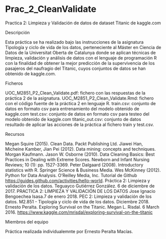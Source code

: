 # Prac_2_CleanValidate
Practica 2: Limpieza y Validación de datos de dataset Titanic de kaggle.com

Descripción

Esta práctica se ha realizado bajo las instrucciones de la asignatura Tipología y ciclo de vida de los datos, perteneciente al Máster en Ciencia de Datos de la Universitat Oberta de Catalunya donde se aplican técnicas de limpieza, validación y análisis de datos con el lenguaje de programación R con la finalidad de obtener la mejor predicción de la supervivencia de los pasajeros del naufragio del Titanic, cuyos conjuntos de datos se han obtenido de kaggle.com.

Ficheros

UOC_M2851_P2_Clean_Validate.pdf: fichero con las respuestas de la práctica 2 de la asignatura.
UOC_M2851_P2_Clean_Validate.Rmd: fichero con el código fuente de la práctica 2 en lenguaje R.
train.csv: conjunto de datos en formato csv para entrenamiento del modelo obtenido de kaggle.com
test.csv: conjunto de datos en formato csv para testeo del modelo obtenido de kaggle.com
titanic_out.csv: conjunto de datos resultado de aplicar las acciones de la práctica al fichero train y test.csv.


Recursos

Megan Squire (2015). Clean Data. Packt Publishing Ltd. Jiawei Han, Micheine Kamber,
Jian Pei (2012). Data mining: concepts and techniques. Morgan Kaufmann. Jason W.
Osborne (2010). Data Cleaning Basics: Best Practices in Dealing with Extreme Scores.
Newborn and Infant Nursing Reviews; 10 (1): pp. 1527-3369. Peter Dalgaard (2008).
Introductory statistics with R. Springer Science & Business Media. Wes McKinney (2012). 
Python for Data Analysis. O’Reilley Media, Inc. 
Tutorial de Github https://guides.github.com/activities/hello-world.
Práctica 2: Limpieza y validación de los datos. Teguayco Gutiérrez González. 6 de diciembre de 2017.
PRACTICA 2: LIMPIEZA Y VALIDACIÓN DE LOS DATOS Jose Ignacio Bengoechea Isasa.7 de enero 2018.
PEC 2: Limpieza y validación de los datos. M2.851 - Tipología y ciclo de vida de los datos. Diciembre 2018. Ernesto Peralta.
Exploring Survival on the Titanic. Megan L. Risdal. 6 March 2016. https://www.kaggle.com/mrisdal/exploring-survival-on-the-titanic


Miembros del equipo

Práctica realizada individualemnte por Ernesto Peralta Macías.
